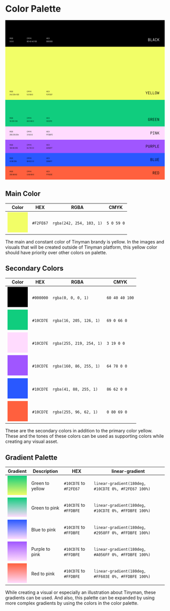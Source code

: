 # Color Palette
![Tinyman Color Palette](./Color_Palette.png) 

## Main Color

| Color | HEX | RGBA | CMYK |
| ----------- | ----------- | ----------- | ----------- |
| ![Yellow](./fill/yellow.png) | `#F2FE67` | `rgba(242, 254, 103, 1)` | `5 0 59 0` |

The main and constant color of Tinyman brandy is yellow. In the images and visuals that will be created outside of Tinyman platform, this yellow color should have priority over other colors on palette.

## Secondary Colors

| Color | HEX | RGBA | CMYK |
| ----------- | ----------- | ----------- | ----------- |
| ![Black](./fill/black.png) | `#000000` | `rgba(0, 0, 0, 1)` | `60 40 40 100` |
| ![Green](./fill/green.png) | `#10CD7E` | `rgba(16, 205, 126, 1)` | `69 0 66 0` |
| ![Pink](./fill/pink.png) | `#10CD7E` | `rgba(255, 219, 254, 1)` | `3 19 0 0` |
| ![Purple](./fill/purple.png) | `#10CD7E` | `rgba(160, 86, 255, 1)` | `64 78 0 0` |
| ![Blue](./fill/blue.png) | `#10CD7E` | `rgba(41, 88, 255, 1)` | `86 62 0 0` |
| ![Red](./fill/red.png) | `#10CD7E` | `rgba(255, 96, 62, 1)` | `0 80 69 0` |

These are the secondary colors in addition to the primary color yellow. These and the tones of these colors can be used as supporting colors while creating any visual asset.


## Gradient Palette

| Gradient | Description | HEX | linear-gradient |
| ----------- | ----------- | ----------- | ----------- |
| ![Green to Yellow](./fill/green-to-yellow.png) | Green to yellow | `#10CD7E` to `#F2FE67`  | `linear-gradient(180deg, #10CD7E 0%, #F2FE67 100%)`|
| ![Green to Pink](./fill/green-to-pink.png) | Green to pink | `#10CD7E` to `#FFDBFE` | `linear-gradient(180deg, #10CD7E 0%, #FFDBFE 100%)` |
| ![Blue to Pink](./fill/blue-to-pink.png) | Blue to pink | `#10CD7E` to `#FFDBFE` | `linear-gradient(180deg, #2958FF 0%, #FFDBFE 100%)` |
| ![Purple to Pink](./fill/purple-to-pink.png) | Purple to pink | `#10CD7E` to `#FFDBFE` | `linear-gradient(180deg, #A056FF 0%, #FFDBFE 100%)` |
| ![Red to Pink](./fill/red-to-pink.png) | Red to pink | `#10CD7E` to `#FFDBFE` | `linear-gradient(180deg, #FF603E 0%, #FFDBFE 100%)` |

While creating a visual or especially an illustration about Tinyman, these gradients can be used. And also, this palette can be expanded by using more complex gradients by using the colors in the color palette.